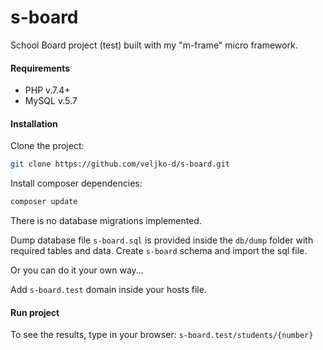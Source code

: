 # s-board
School Board project (test) built with my "m-frame" micro framework.

#### Requirements
- PHP v.7.4+
- MySQL v.5.7

#### Installation

Clone the project:

```bash
git clone https://github.com/veljko-d/s-board.git
```

Install composer dependencies:

```bash
composer update
```

There is no database migrations implemented.

Dump database file `s-board.sql` is provided inside the `db/dump` folder with required tables and data.
Create `s-board` schema and import the sql file.

Or you can do it your own way...

Add `s-board.test` domain inside your hosts file.

#### Run project

To see the results, type in your browser: `s-board.test/students/{number}`
